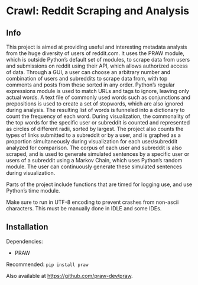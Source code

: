 Crawl: Reddit Scraping and Analysis
===================================

Info
----

This project is aimed at providing useful and interesting metadata analysis from the huge diversity of users of
reddit.com. It uses the PRAW module, which is outside Python’s default set of modules, to scrape data from users and
submissions on reddit using their API, which allows authorized access of data. Through a GUI, a user can choose an
arbitrary number and combination of users and subreddits to scrape data from, with top comments and posts from these
sorted in any order. Python’s regular expressions module is used to match URLs and tags to ignore, leaving only actual
words. A text file of commonly used words such as conjunctions and prepositions is used to create a set of stopwords,
which are also ignored during analysis. The resulting list of words is funneled into a dictionary to count the frequency
of each word. During visualization, the commonality of the top words for the specific user or subreddit is counted and
represented as circles of different radii, sorted by largest. The project also counts the types of links submitted to a
subreddit or by a user, and is graphed as a proportion simultaneously during visualization for each user/subreddit
analyzed for comparison. The corpus of each user and subreddit is also scraped, and is used to generate simulated
sentences by a specific user or users of a subreddit using a Markov Chain, which uses Python’s random module. The user
can continuously generate these simulated sentences during visualization.

Parts of the project include functions that are timed for logging use, and use Python’s time module.

Make sure to run in UTF-8 encoding to prevent crashes from non-ascii characters.
This must be manually done in IDLE and some IDEs.

Installation
------------

Dependencies:

- PRAW

Recommended: 
`pip install praw`

Also available at https://github.com/praw-dev/praw.

